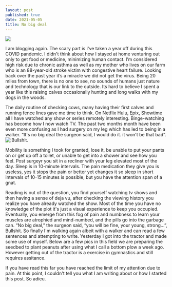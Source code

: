 ```yaml
---
layout: post
published: true
date: 2021-05-05
title: No big deal
---
```


<img src="https://jonkalev.s3-us-west-2.amazonaws.com/20210501_03.jpg">


I am blogging again. 
The scary part is I've taken a year off during this COVID pandemic. I didn't think about how I stayed at home venturing out only to get food or medicine, minimizing human contact. I’m considered high risk due to chronic asthma as well as my mother who lives on our farm who is an 88-year-old stroke victim with congestive heart failure. Looking back over the past year it’s a miracle we did not get the virus. 
 Being 20 miles from town, there is no one to see, no sounds of humans just nature and technology that is our link to the outside. Its hard to believe I spent a year like this raising calves occasionally hunting and long walks with my dogs in the woods. 

The daily routine of checking cows, many having their first calves and running fence lines gave me time to think.
On Netflix Hulu, Epix, Showtime all I have watched any show or series remotely interesting. Binge-watching has become how I now watch TV.
The past two months month have been even more confusing as I had surgery on my leg which has led to being in a walker.
“It's no big deal the surgeon said, I would do it. it won't be that bad”.
Bullshit.
<img align="left" src=”https://jonkalev.s3-us-west-2.amazonaws.com/20210510_knee.jpg”/> <p>Mobility is something I took for granted, lose it, be unable to put your pants on or get up off a toilet, or unable to get into a shower and see how you feel.
Post surgeyr you sit in a recliner with your leg elevated most of the day. Sleep is in 10-minute intervals. The pain medication they give you is useless, yes it stops the pain or better yet changes it so sleep in short intervals of 10-15 minutes is possible, but you have the attention span of a gnat.</p>
 Reading is out of the question, you find yourself watching tv shows and then having a sense of deja vu, after checking the viewing history you realize you have already watched the show. Most of the time you have no knowledge of the plot it's just a visual experience to keep you occupied.
Eventually, you emerge from this fog of pain and numbness to learn your muscles are atrophied and mind-numbed, and the pills go into the garbage can.
“No big deal,” the surgeon said, “you will be fine, your young, strong…”,
Bullshit.
So finally I'm walking again albeit with a walker and can read a few sentences and attempting to write.
Yesterday I got into the tractor and made some use of myself. Below are a few pics in this field we are preparing the seedbed to plant peanuts after using what I call a bottom plow a week ago. However getting out of the tractor is a exercise in gymnastics and still requires assitance.

If you have read this far you have reached the limit of my attention due to pain.
At this point, I couldn't tell you what I am writing about or how I started this post.
So adieu.
